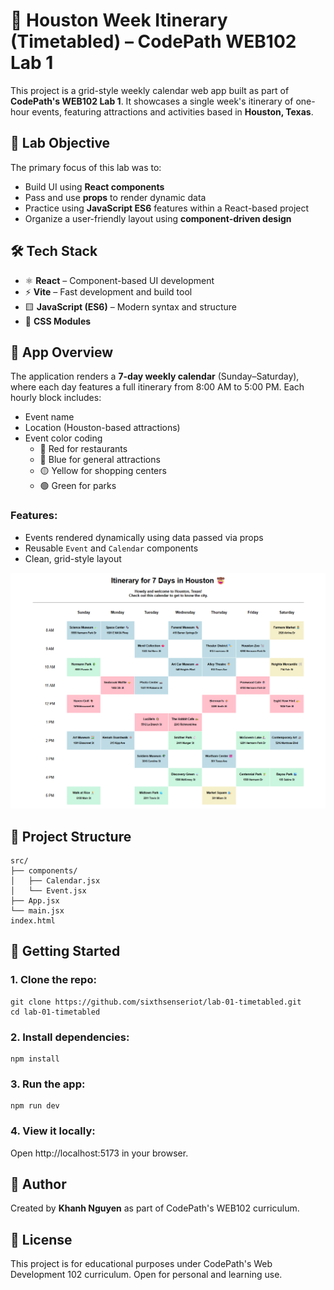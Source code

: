 # 🌆 Houston Week Itinerary (Timetabled) – CodePath WEB102 Lab 1

This project is a grid-style weekly calendar web app built as part of **CodePath's WEB102 Lab 1**. It showcases a single week's itinerary of one-hour events, featuring attractions and activities based in **Houston, Texas**.

## 🧪 Lab Objective

The primary focus of this lab was to:
- Build UI using **React components**
- Pass and use **props** to render dynamic data
- Practice using **JavaScript ES6** features within a React-based project
- Organize a user-friendly layout using **component-driven design**

## 🛠️ Tech Stack

- ⚛️ **React** – Component-based UI development
- ⚡ **Vite** – Fast development and build tool
- 🟨 **JavaScript (ES6)** – Modern syntax and structure
- 💅 **CSS Modules**

## 📅 App Overview

The application renders a **7-day weekly calendar** (Sunday–Saturday), where each day features a full itinerary from 8:00 AM to 5:00 PM. Each hourly block includes:
- Event name
- Location (Houston-based attractions)
- Event color coding
  - 🔴 Red for restaurants
  - 🔵 Blue for general attractions
  - 🟡 Yellow for shopping centers
  - 🟢 Green for parks

### Features:
- Events rendered dynamically using data passed via props
- Reusable `Event` and `Calendar` components
- Clean, grid-style layout

![Screenshot of the Houston Itinerary Web App](./src/assets/screenshot.png)

## 📂 Project Structure
```
src/
├── components/
│   ├── Calendar.jsx
│   └── Event.jsx
├── App.jsx
└── main.jsx
index.html
```

## 🚀 Getting Started
### 1. Clone the repo:
```
git clone https://github.com/sixthsenseriot/lab-01-timetabled.git
cd lab-01-timetabled
```

### 2. Install dependencies:
```
npm install
```

### 3. Run the app:
```
npm run dev
```

### 4. View it locally:
Open http://localhost:5173 in your browser.

## 📝 Author
Created by **Khanh Nguyen** as part of CodePath's WEB102 curriculum.

## 📄 License
This project is for educational purposes under CodePath's Web Development 102 curriculum. Open for personal and learning use.
